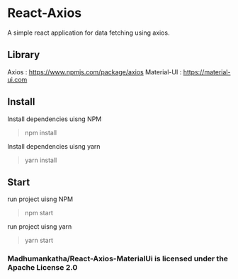# React-Axios

A simple react application for data fetching using axios.

## Library

Axios : https://www.npmjs.com/package/axios
Material-UI : https://material-ui.com

## Install

Install dependencies uisng NPM
> npm install

Install dependencies uisng yarn
> yarn install

## Start

run project uisng NPM
> npm start

run project uisng yarn
> yarn start

### Madhumankatha/React-Axios-MaterialUi is licensed under the Apache License 2.0
